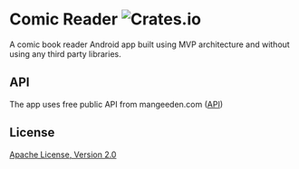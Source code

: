 # Comic Reader ![Crates.io](https://img.shields.io/crates/l/rustc-serialize.svg)
A comic book reader Android app built using MVP architecture and without using any third party libraries.

## API
The app uses free public API from mangeeden.com ([API](https://www.mangaeden.com/api/))

## License
[Apache License, Version 2.0](https://www.apache.org/licenses/LICENSE-2.0)
